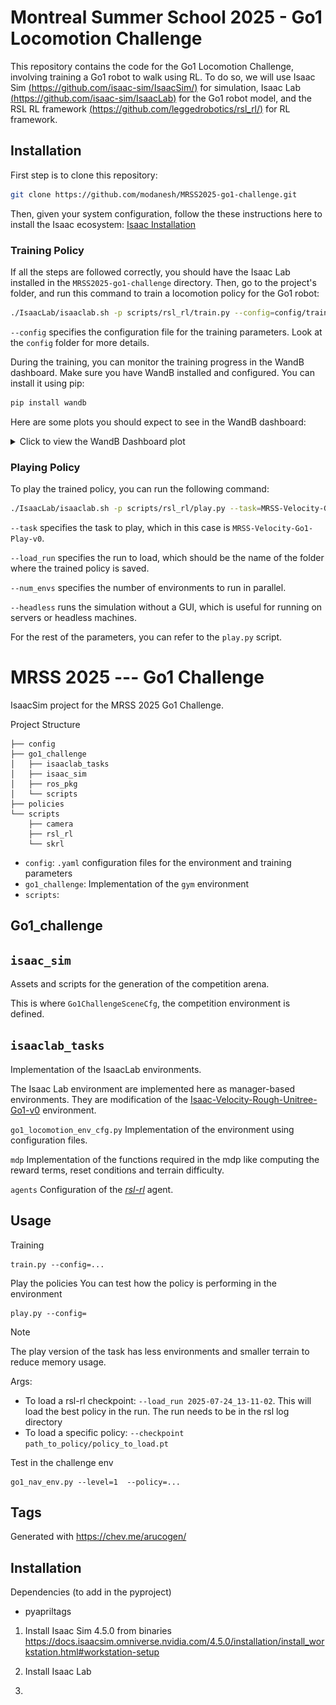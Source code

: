 # Montreal Summer School 2025 - Go1 Locomotion Challenge

This repository contains the code for the Go1 Locomotion Challenge, involving training a Go1 robot to walk using RL. To do so, we will use Isaac Sim [(https://github.com/isaac-sim/IsaacSim/)](https://github.com/isaac-sim/IsaacSim/) for simulation, Isaac Lab [(https://github.com/isaac-sim/IsaacLab)](https://github.com/isaac-sim/IsaacLab) for the Go1 robot model, and the RSL RL framework [(https://github.com/leggedrobotics/rsl_rl/)](https://github.com/leggedrobotics/rsl_rl/) for RL framework.


## Installation

First step is to clone this repository:

```bash
git clone https://github.com/modanesh/MRSS2025-go1-challenge.git
```

Then, given your system configuration, follow the these instructions here to install the Isaac ecosystem:
[Isaac Installation](https://isaac-sim.github.io/IsaacLab/main/source/setup/installation/index.html)


### Training Policy

If all the steps are followed correctly, you should have the Isaac Lab installed in the `MRSS2025-go1-challenge` directory. Then, go to the project's folder, and run this command to train a locomotion policy for the Go1 robot:

```bash
./IsaacLab/isaaclab.sh -p scripts/rsl_rl/train.py --config=config/training_params_mrss.yaml
```

`--config` specifies the configuration file for the training parameters. Look at the `config` folder for more details.

During the training, you can monitor the training progress in the WandB dashboard. Make sure you have WandB installed and configured. You can install it using pip:

```bash
pip install wandb
```

Here are some plots you should expect to see in the WandB dashboard:

<details>
  <summary>Click to view the WandB Dashboard plot</summary>

  <p>
    <img src="./config/wandb_plots.png" alt="WandB Dashboard" />
  </p>
</details>

### Playing Policy

To play the trained policy, you can run the following command:

```bash
./IsaacLab/isaaclab.sh -p scripts/rsl_rl/play.py --task=MRSS-Velocity-Go1-Play-v0 --load_run=RUN_NAME --num_envs=128 --headless
```

`--task` specifies the task to play, which in this case is `MRSS-Velocity-Go1-Play-v0`. 

`--load_run` specifies the run to load, which should be the name of the folder where the trained policy is saved. 

`--num_envs` specifies the number of environments to run in parallel.

`--headless` runs the simulation without a GUI, which is useful for running on servers or headless machines.


For the rest of the parameters, you can refer to the `play.py` script.
# MRSS 2025 --- Go1 Challenge
IsaacSim project for the MRSS 2025 Go1 Challenge.

Project Structure
```
├── config
├── go1_challenge
│   ├── isaaclab_tasks
│   ├── isaac_sim
│   ├── ros_pkg
│   └── scripts
├── policies
└── scripts
    ├── camera
    ├── rsl_rl
    └── skrl
```

- `config`: `.yaml` configuration files for the environment and training parameters
- `go1_challenge`: Implementation of the `gym` environment
- `scripts`:


## Go1_challenge
## `isaac_sim`
Assets and scripts for the generation of the competition arena.

This is where `Go1ChallengeSceneCfg`, the competition environment is defined. 

## `isaaclab_tasks`
Implementation of the IsaacLab environments. 

The Isaac Lab environment are implemented here as manager-based environments. They are modification of the [Isaac-Velocity-Rough-Unitree-Go1-v0](https://github.com/isaac-sim/IsaacLab/blob/main/source/isaaclab_tasks/isaaclab_tasks/manager_based/locomotion/velocity/config/go1/rough_env_cfg.py) environment. 


`go1_locomotion_env_cfg.py`
Implementation of the environment using configuration files. 

`mdp`
Implementation of the functions required in the mdp like computing the reward terms, reset conditions and terrain 
difficulty.

`agents`
Configuration of the *[rsl-rl](https://github.com/leggedrobotics/rsl_rl)* agent.


## Usage
Training
```
train.py --config=...
```

Play the policies
You can test how the policy is performing in the environment
```
play.py --config=
```
> [!Note]
> The play version of the task has less environments and smaller terrain to reduce memory usage.

Args:
- To load a rsl-rl checkpoint: `--load_run 2025-07-24_13-11-02`. This will load the best policy in the run. 
  The run needs to be in the rsl log directory
- To load a specific policy: `--checkpoint path_to_policy/policy_to_load.pt`


Test in the challenge env
```
go1_nav_env.py --level=1  --policy=...
```


## Tags
Generated with https://chev.me/arucogen/

## Installation
Dependencies (to add in the pyproject)
- pyapriltags
<!-- - opencv-python -->


1. Install Isaac Sim 4.5.0 from binaries
   https://docs.isaacsim.omniverse.nvidia.com/4.5.0/installation/install_workstation.html#workstation-setup

2. Install Isaac Lab
3. 